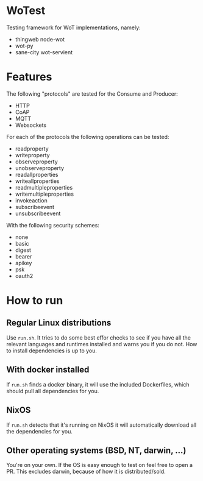 # WoTest
Testing framework for WoT implementations, namely:
- thingweb node-wot
- wot-py
- sane-city wot-servient

# Features
The following "protocols" are tested for the Consume and Producer:
- HTTP
- CoAP
- MQTT
- Websockets

For each of the protocols the following operations can be tested:
- readproperty
- writeproperty
- observeproperty
- unobserveproperty
- readallproperties
- writeallproperties
- readmultipleproperties
- writemultipleproperties
- invokeaction
- subscribeevent
- unsubscribeevent

With the following security schemes:
- none
- basic
- digest
- bearer
- apikey
- psk
- oauth2

# How to run
## Regular Linux distributions
Use `run.sh`.
It tries to do some best effor checks to see if you have all the relevant languages and runtimes installed and warns you if you do not.
How to install dependencies is up to you.
## With docker installed
If `run.sh` finds a docker binary, it will use the included Dockerfiles, which should pull all dependencies for you.
## NixOS
If `run.sh` detects that it's running on NixOS it will automatically download all the dependencies for you.
## Other operating systems (BSD, NT, darwin, ...)
You're on your own.
If the OS is easy enough to test on feel free to open a PR.
This excludes darwin, because of how it is distributed/sold.
